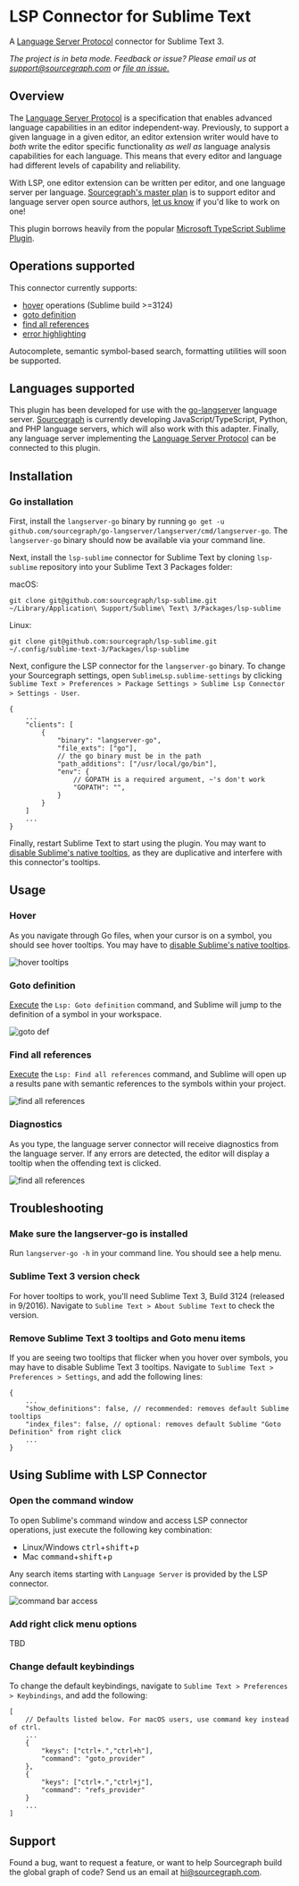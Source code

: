 # LSP Connector for Sublime Text

A [Language Server Protocol](https://github.com/Microsoft/language-server-protocol) connector for Sublime Text 3.

*The project is in beta mode. Feedback or issue? Please email us at support@sourcegraph.com or [file an issue.](https://github.com/sourcegraph/lsp-sublime/issues)*

## Overview

The [Language Server Protocol](https://github.com/Microsoft/language-server-protocol) is a specification that enables advanced language capabilities in an editor independent-way. Previously, to support a given language in a given editor, an editor extension writer would have to _both_ write the editor specific functionality _as well as_ language analysis capabilities for each language. This means that every editor and language had different levels of capability and reliability.

With LSP, one editor extension can be written per editor, and one language server per language. [Sourcegraph's master plan](https://sourcegraph.com/plan) is to support editor and language server open source authors, [let us know](mailto:hi@sourcegraph.com) if you'd like to work on one!

This plugin borrows heavily from the popular [Microsoft TypeScript Sublime Plugin](https://github.com/Microsoft/TypeScript-Sublime-Plugin).

## Operations supported

This connector currently supports:
* [hover](https://github.com/sourcegraph/lsp-sublime#hover) operations (Sublime build >=3124)
* [goto definition](https://github.com/sourcegraph/lsp-sublime#go-to-definition)
* [find all references](https://github.com/sourcegraph/lsp-sublime#find-all-references)
* [error highlighting](https://github.com/sourcegraph/lsp-sublime#diagnostics)

Autocomplete, semantic symbol-based search, formatting utilities will soon be supported.

## Languages supported

This plugin has been developed for use with the [go-langserver](https://github.com/sourcegraph/go-langserver) language server. [Sourcegraph](https://sourcegraph.com) is currently developing JavaScript/TypeScript, Python, and PHP language servers, which will also work with this adapter. Finally, any language server implementing the [Language Server Protocol](https://langserver.org) can be connected to this plugin.

## Installation

### Go installation

First, install the `langserver-go` binary by running `go get -u github.com/sourcegraph/go-langserver/langserver/cmd/langserver-go`. The `langserver-go` binary should now be available via your command line.

Next, install the `lsp-sublime` connector for Sublime Text by cloning `lsp-sublime` repository into your Sublime Text 3 Packages folder:

macOS:

```shell
git clone git@github.com:sourcegraph/lsp-sublime.git ~/Library/Application\ Support/Sublime\ Text\ 3/Packages/lsp-sublime
```

Linux:

```shell
git clone git@github.com:sourcegraph/lsp-sublime.git ~/.config/sublime-text-3/Packages/lsp-sublime
```

Next, configure the LSP connector for the `langserver-go` binary. To change your Sourcegraph settings, open `SublimeLsp.sublime-settings` by clicking `Sublime Text > Preferences > Package Settings > Sublime Lsp Connector > Settings - User`.

```
{
    ...
    "clients": [
        {
            "binary": "langserver-go",
            "file_exts": ["go"],
            // the go binary must be in the path
            "path_additions": ["/usr/local/go/bin"],
            "env": {
                // GOPATH is a required argument, ~'s don't work
                "GOPATH": "",
            }
        }
    ]
    ...
}
```

Finally, restart Sublime Text to start using the plugin. You may want to [disable Sublime's native tooltips](https://github.com/sourcegraph/lsp-sublime#remove-sublime-text-3-tooltips-and-goto-menu-items), as they are duplicative and interfere with this connector's tooltips.  

## Usage

### Hover

As you navigate through Go files, when your cursor is on a symbol, you should see hover tooltips. You may have to [disable Sublime's native tooltips](https://github.com/sourcegraph/lsp-sublime#remove-sublime-text-3-tooltips-and-goto-menu-items).

![hover tooltips](screenshots/hover.gif)

### Goto definition

[Execute](https://github.com/sourcegraph/lsp-sublime#open-the-command-window) the `Lsp: Goto definition` command, and Sublime will jump to the definition of a symbol in your workspace.

![goto def](screenshots/def.gif)

### Find all references

[Execute](https://github.com/sourcegraph/lsp-sublime#open-the-command-window) the `Lsp: Find all references` command, and Sublime will open up a results pane with semantic references to the symbols within your project.

![find all references](screenshots/refs.png)

### Diagnostics

As you type, the language server connector will receive diagnostics from the language server. If any errors are detected, the editor will display a tooltip when the offending text is clicked.

![find all references](screenshots/diagnostic.gif)

## Troubleshooting

### Make sure the langserver-go is installed
Run `langserver-go -h` in your command line. You should see a help menu.

### Sublime Text 3 version check
For hover tooltips to work, you'll need Sublime Text 3, Build 3124 (released in 9/2016). Navigate to `Sublime Text > About Sublime Text` to check the version.

### Remove Sublime Text 3 tooltips and Goto menu items
If you are seeing two tooltips that flicker when you hover over symbols, you may have to disable Sublime Text 3 tooltips. Navigate to `Sublime Text > Preferences > Settings`, and add the following lines:

```
{
    ...
    "show_definitions": false, // recommended: removes default Sublime tooltips
    "index_files": false, // optional: removes default Sublime "Goto Definition" from right click
    ...
} 
```

## Using Sublime with LSP Connector

### Open the command window

To open Sublime's command window and access LSP connector operations, just execute the following key combination:
* Linux/Windows <kbd>ctrl</kbd>+<kbd>shift</kbd>+<kbd>p</kbd>
* Mac <kbd>command</kbd>+<kbd>shift</kbd>+<kbd>p</kbd>

Any search items starting with `Language Server` is provided by the LSP connector.

![command bar access](screenshots/toolbar.png)

### Add right click menu options

TBD

### Change default keybindings

To change the default keybindings, navigate to `Sublime Text > Preferences > Keybindings`, and add the following:

```
[
    // Defaults listed below. For macOS users, use command key instead of ctrl.
    ...
    {
		"keys": ["ctrl+.","ctrl+h"],
		"command": "goto_provider"
	},
	{
		"keys": ["ctrl+.","ctrl+j"],
		"command": "refs_provider"
	}
    ...
]
``` 

## Support

Found a bug, want to request a feature, or want to help Sourcegraph build the global graph of code? Send us an email at hi@sourcegraph.com.

